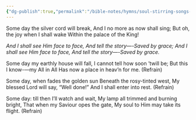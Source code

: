 ```yaml
---
{"dg-publish":true,"permalink":"/bible-notes/hymns/soul-stirring-songs-and-hymns/saved-by-grace/","title":"Saved By Grace","created":"","updated":""}
---
```



Some day the silver cord will break,
And I no more as now shall sing;
But oh, the joy when I shall wake
Within the palace of the King!

*And I shall see Him face to face,
And tell the story—-Saved by grace;
And I shall see Him face to face,
And tell the story—-Saved by grace.*

Some day my earthly house will fall,
I cannot tell how soon ’twill be;
But this I know-—my All in All
Has now a place in heav’n for me. (Refrain)

Some day, when fades the golden sun
Beneath the rosy-tinted west,
My blessed Lord will say, “Well done!”
And I shall enter into rest. (Refrain)

Some day: till then I’ll watch and wait,
My lamp all trimmed and burning bright,
That when my Saviour opes the gate,
My soul to Him may take its flight. (Refrain)